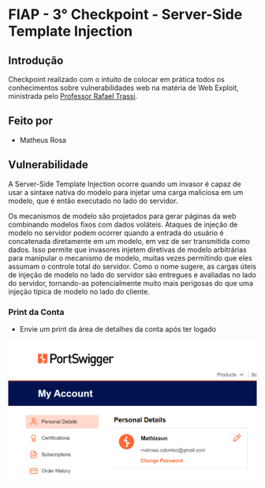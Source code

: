# FIAP - 3° Checkpoint - Server-Side Template Injection

## Introdução
Checkpoint realizado com o intuito de colocar em prática todos os conhecimentos sobre vulnerabilidades web na matéria de Web Exploit, ministrada pelo [Professor Rafael Trassi](https://www.linkedin.com/in/rafael-trassi/).

## Feito por

- Matheus Rosa

## Vulnerabilidade

A Server-Side Template Injection ocorre quando um invasor é capaz de usar a sintaxe nativa do modelo para injetar uma carga maliciosa em um modelo, que é então executado no lado do servidor.

Os mecanismos de modelo são projetados para gerar páginas da web combinando modelos fixos com dados voláteis. Ataques de injeção de modelo no servidor podem ocorrer quando a entrada do usuário é concatenada diretamente em um modelo, em vez de ser transmitida como dados. Isso permite que invasores injetem diretivas de modelo arbitrárias para manipular o mecanismo de modelo, muitas vezes permitindo que eles assumam o controle total do servidor. Como o nome sugere, as cargas úteis de injeção de modelo no lado do servidor são entregues e avaliadas no lado do servidor, tornando-as potencialmente muito mais perigosas do que uma injeção típica de modelo no lado do cliente.

### Print da Conta 
* Envie um print da área de detalhes da conta após ter logado
<img src="Imagens/conta.png">
